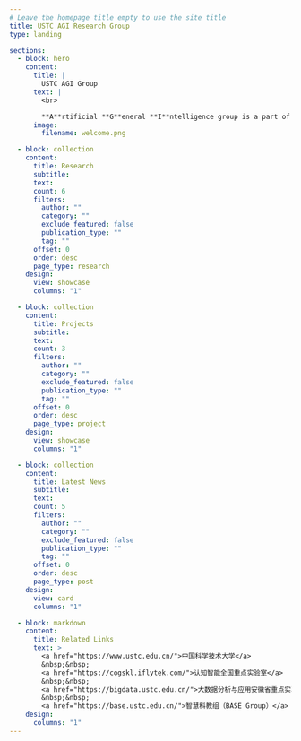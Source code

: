 ```yaml
---
# Leave the homepage title empty to use the site title
title: USTC AGI Research Group
type: landing

sections:
  - block: hero
    content:
      title: |
        USTC AGI Group
      text: |
        <br>

        **A**rtificial **G**eneral **I**ntelligence group is a part of State Key Laboratory of Cognitive Intelligence, University of Science and Technology of China. AGI group mainly focuses on applying AI & data mining techniques to match or surpass human capabilities across a wide range of applications.
      image:
        filename: welcome.png

  - block: collection
    content:
      title: Research
      subtitle:
      text:
      count: 6
      filters:
        author: ""
        category: ""
        exclude_featured: false
        publication_type: ""
        tag: ""
      offset: 0
      order: desc
      page_type: research
    design:
      view: showcase
      columns: "1"

  - block: collection
    content:
      title: Projects
      subtitle:
      text:
      count: 3
      filters:
        author: ""
        category: ""
        exclude_featured: false
        publication_type: ""
        tag: ""
      offset: 0
      order: desc
      page_type: project
    design:
      view: showcase
      columns: "1"

  - block: collection
    content:
      title: Latest News
      subtitle:
      text:
      count: 5
      filters:
        author: ""
        category: ""
        exclude_featured: false
        publication_type: ""
        tag: ""
      offset: 0
      order: desc
      page_type: post
    design:
      view: card
      columns: "1"

  - block: markdown
    content:
      title: Related Links
      text: >
        <a href="https://www.ustc.edu.cn/">中国科学技术大学</a>
        &nbsp;&nbsp;
        <a href="https://cogskl.iflytek.com/">认知智能全国重点实验室</a>
        &nbsp;&nbsp;
        <a href="https://bigdata.ustc.edu.cn/">大数据分析与应用安徽省重点实验室</a>
        &nbsp;&nbsp;
        <a href="https://base.ustc.edu.cn/">智慧科教组（BASE Group）</a>
    design:
      columns: "1"
---
```

